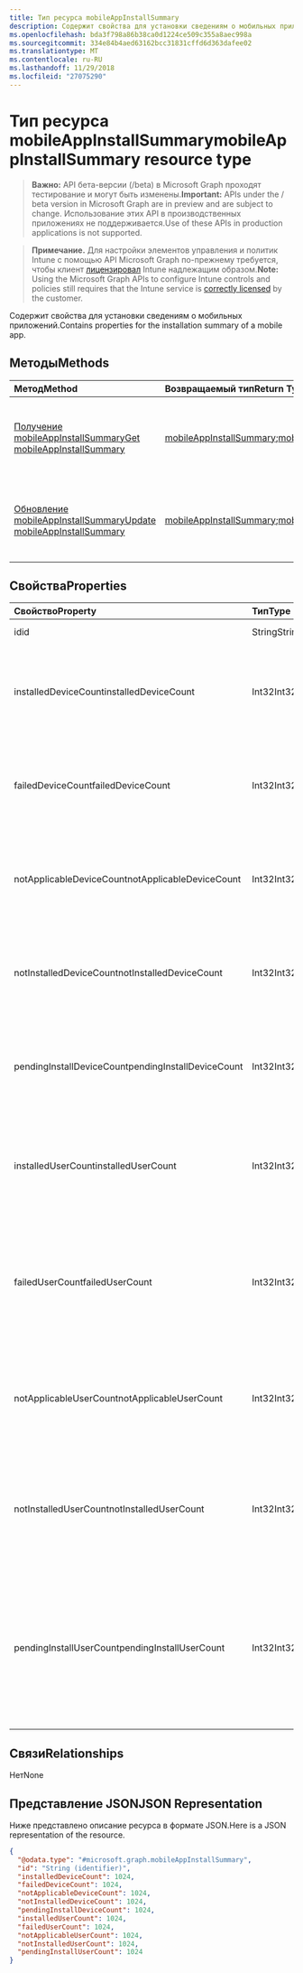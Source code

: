 ```yaml
---
title: Тип ресурса mobileAppInstallSummary
description: Содержит свойства для установки сведениям о мобильных приложений.
ms.openlocfilehash: bda3f798a86b38ca0d1224ce509c355a8aec998a
ms.sourcegitcommit: 334e84b4aed63162bcc31831cffd6d363dafee02
ms.translationtype: MT
ms.contentlocale: ru-RU
ms.lasthandoff: 11/29/2018
ms.locfileid: "27075290"
---
```

# <a name="mobileappinstallsummary-resource-type"></a><span data-ttu-id="0cf81-103">Тип ресурса mobileAppInstallSummary</span><span class="sxs-lookup"><span data-stu-id="0cf81-103">mobileAppInstallSummary resource type</span></span>

> <span data-ttu-id="0cf81-104">**Важно:** API бета-версии (/beta) в Microsoft Graph проходят тестирование и могут быть изменены.</span><span class="sxs-lookup"><span data-stu-id="0cf81-104">**Important:** APIs under the / beta version in Microsoft Graph are in preview and are subject to change.</span></span> <span data-ttu-id="0cf81-105">Использование этих API в производственных приложениях не поддерживается.</span><span class="sxs-lookup"><span data-stu-id="0cf81-105">Use of these APIs in production applications is not supported.</span></span>

> <span data-ttu-id="0cf81-106">**Примечание.** Для настройки элементов управления и политик Intune с помощью API Microsoft Graph по-прежнему требуется, чтобы клиент [лицензировал](https://go.microsoft.com/fwlink/?linkid=839381) Intune надлежащим образом.</span><span class="sxs-lookup"><span data-stu-id="0cf81-106">**Note:** Using the Microsoft Graph APIs to configure Intune controls and policies still requires that the Intune service is [correctly licensed](https://go.microsoft.com/fwlink/?linkid=839381) by the customer.</span></span>

<span data-ttu-id="0cf81-107">Содержит свойства для установки сведениям о мобильных приложений.</span><span class="sxs-lookup"><span data-stu-id="0cf81-107">Contains properties for the installation summary of a mobile app.</span></span>
## <a name="methods"></a><span data-ttu-id="0cf81-108">Методы</span><span class="sxs-lookup"><span data-stu-id="0cf81-108">Methods</span></span>
|<span data-ttu-id="0cf81-109">Метод</span><span class="sxs-lookup"><span data-stu-id="0cf81-109">Method</span></span>|<span data-ttu-id="0cf81-110">Возвращаемый тип</span><span class="sxs-lookup"><span data-stu-id="0cf81-110">Return Type</span></span>|<span data-ttu-id="0cf81-111">Описание</span><span class="sxs-lookup"><span data-stu-id="0cf81-111">Description</span></span>|
|:---|:---|:---|
|[<span data-ttu-id="0cf81-112">Получение mobileAppInstallSummary</span><span class="sxs-lookup"><span data-stu-id="0cf81-112">Get mobileAppInstallSummary</span></span>](../api/intune-apps-mobileappinstallsummary-get.md)|<span data-ttu-id="0cf81-113">[mobileAppInstallSummary](../resources/intune-apps-mobileappinstallsummary.md);</span><span class="sxs-lookup"><span data-stu-id="0cf81-113">[mobileAppInstallSummary](../resources/intune-apps-mobileappinstallsummary.md)</span></span>|<span data-ttu-id="0cf81-114">Чтение свойства и связи объекта [mobileAppInstallSummary](../resources/intune-apps-mobileappinstallsummary.md) .</span><span class="sxs-lookup"><span data-stu-id="0cf81-114">Read properties and relationships of the [mobileAppInstallSummary](../resources/intune-apps-mobileappinstallsummary.md) object.</span></span>|
|[<span data-ttu-id="0cf81-115">Обновление mobileAppInstallSummary</span><span class="sxs-lookup"><span data-stu-id="0cf81-115">Update mobileAppInstallSummary</span></span>](../api/intune-apps-mobileappinstallsummary-update.md)|<span data-ttu-id="0cf81-116">[mobileAppInstallSummary](../resources/intune-apps-mobileappinstallsummary.md);</span><span class="sxs-lookup"><span data-stu-id="0cf81-116">[mobileAppInstallSummary](../resources/intune-apps-mobileappinstallsummary.md)</span></span>|<span data-ttu-id="0cf81-117">Обновление свойства объекта [mobileAppInstallSummary](../resources/intune-apps-mobileappinstallsummary.md) .</span><span class="sxs-lookup"><span data-stu-id="0cf81-117">Update the properties of a [mobileAppInstallSummary](../resources/intune-apps-mobileappinstallsummary.md) object.</span></span>|

## <a name="properties"></a><span data-ttu-id="0cf81-118">Свойства</span><span class="sxs-lookup"><span data-stu-id="0cf81-118">Properties</span></span>
|<span data-ttu-id="0cf81-119">Свойство</span><span class="sxs-lookup"><span data-stu-id="0cf81-119">Property</span></span>|<span data-ttu-id="0cf81-120">Тип</span><span class="sxs-lookup"><span data-stu-id="0cf81-120">Type</span></span>|<span data-ttu-id="0cf81-121">Описание</span><span class="sxs-lookup"><span data-stu-id="0cf81-121">Description</span></span>|
|:---|:---|:---|
|<span data-ttu-id="0cf81-122">id</span><span class="sxs-lookup"><span data-stu-id="0cf81-122">id</span></span>|<span data-ttu-id="0cf81-123">String</span><span class="sxs-lookup"><span data-stu-id="0cf81-123">String</span></span>|<span data-ttu-id="0cf81-124">Ключ объекта.</span><span class="sxs-lookup"><span data-stu-id="0cf81-124">Key of the entity.</span></span>|
|<span data-ttu-id="0cf81-125">installedDeviceCount</span><span class="sxs-lookup"><span data-stu-id="0cf81-125">installedDeviceCount</span></span>|<span data-ttu-id="0cf81-126">Int32</span><span class="sxs-lookup"><span data-stu-id="0cf81-126">Int32</span></span>|<span data-ttu-id="0cf81-127">Количество устройств, которые были успешно установлены этого приложения.</span><span class="sxs-lookup"><span data-stu-id="0cf81-127">Number of Devices that have successfully installed this app.</span></span>|
|<span data-ttu-id="0cf81-128">failedDeviceCount</span><span class="sxs-lookup"><span data-stu-id="0cf81-128">failedDeviceCount</span></span>|<span data-ttu-id="0cf81-129">Int32</span><span class="sxs-lookup"><span data-stu-id="0cf81-129">Int32</span></span>|<span data-ttu-id="0cf81-130">Количество устройств, которые не удалось установить это приложение.</span><span class="sxs-lookup"><span data-stu-id="0cf81-130">Number of Devices that have failed to install this app.</span></span>|
|<span data-ttu-id="0cf81-131">notApplicableDeviceCount</span><span class="sxs-lookup"><span data-stu-id="0cf81-131">notApplicableDeviceCount</span></span>|<span data-ttu-id="0cf81-132">Int32</span><span class="sxs-lookup"><span data-stu-id="0cf81-132">Int32</span></span>|<span data-ttu-id="0cf81-133">Количество устройств, которые не применимы для этого приложения.</span><span class="sxs-lookup"><span data-stu-id="0cf81-133">Number of Devices that are not applicable for this app.</span></span>|
|<span data-ttu-id="0cf81-134">notInstalledDeviceCount</span><span class="sxs-lookup"><span data-stu-id="0cf81-134">notInstalledDeviceCount</span></span>|<span data-ttu-id="0cf81-135">Int32</span><span class="sxs-lookup"><span data-stu-id="0cf81-135">Int32</span></span>|<span data-ttu-id="0cf81-136">Количество устройств, для которого не установлено приложение.</span><span class="sxs-lookup"><span data-stu-id="0cf81-136">Number of Devices that does not have this app installed.</span></span>|
|<span data-ttu-id="0cf81-137">pendingInstallDeviceCount</span><span class="sxs-lookup"><span data-stu-id="0cf81-137">pendingInstallDeviceCount</span></span>|<span data-ttu-id="0cf81-138">Int32</span><span class="sxs-lookup"><span data-stu-id="0cf81-138">Int32</span></span>|<span data-ttu-id="0cf81-139">Количество устройств, которые были уведомлены для установки этого приложения.</span><span class="sxs-lookup"><span data-stu-id="0cf81-139">Number of Devices that have been notified to install this app.</span></span>|
|<span data-ttu-id="0cf81-140">installedUserCount</span><span class="sxs-lookup"><span data-stu-id="0cf81-140">installedUserCount</span></span>|<span data-ttu-id="0cf81-141">Int32</span><span class="sxs-lookup"><span data-stu-id="0cf81-141">Int32</span></span>|<span data-ttu-id="0cf81-142">Число пользователей, чьи устройств успешно для установки этого приложения.</span><span class="sxs-lookup"><span data-stu-id="0cf81-142">Number of Users whose devices have all succeeded to install this app.</span></span>|
|<span data-ttu-id="0cf81-143">failedUserCount</span><span class="sxs-lookup"><span data-stu-id="0cf81-143">failedUserCount</span></span>|<span data-ttu-id="0cf81-144">Int32</span><span class="sxs-lookup"><span data-stu-id="0cf81-144">Int32</span></span>|<span data-ttu-id="0cf81-145">Число пользователей, имеющих 1 или другие устройства, который не удалось установить это приложение.</span><span class="sxs-lookup"><span data-stu-id="0cf81-145">Number of Users that have 1 or more device that failed to install this app.</span></span>|
|<span data-ttu-id="0cf81-146">notApplicableUserCount</span><span class="sxs-lookup"><span data-stu-id="0cf81-146">notApplicableUserCount</span></span>|<span data-ttu-id="0cf81-147">Int32</span><span class="sxs-lookup"><span data-stu-id="0cf81-147">Int32</span></span>|<span data-ttu-id="0cf81-148">Число пользователей, которых устройства не все для этого приложения.</span><span class="sxs-lookup"><span data-stu-id="0cf81-148">Number of Users whose devices were all not applicable for this app.</span></span>|
|<span data-ttu-id="0cf81-149">notInstalledUserCount</span><span class="sxs-lookup"><span data-stu-id="0cf81-149">notInstalledUserCount</span></span>|<span data-ttu-id="0cf81-150">Int32</span><span class="sxs-lookup"><span data-stu-id="0cf81-150">Int32</span></span>|<span data-ttu-id="0cf81-151">Число пользователей, которые имеют 1 или более устройства, на которых не установлено приложение.</span><span class="sxs-lookup"><span data-stu-id="0cf81-151">Number of Users that have 1 or more devices that did not install this app.</span></span>|
|<span data-ttu-id="0cf81-152">pendingInstallUserCount</span><span class="sxs-lookup"><span data-stu-id="0cf81-152">pendingInstallUserCount</span></span>|<span data-ttu-id="0cf81-153">Int32</span><span class="sxs-lookup"><span data-stu-id="0cf81-153">Int32</span></span>|<span data-ttu-id="0cf81-154">Число пользователей, имеющих 1 или другие устройства, уведомлены для установки этого приложения и 0 устройств со сбоями.</span><span class="sxs-lookup"><span data-stu-id="0cf81-154">Number of Users that have 1 or more device that have been notified to install this app and have 0 devices with failures.</span></span>|

## <a name="relationships"></a><span data-ttu-id="0cf81-155">Связи</span><span class="sxs-lookup"><span data-stu-id="0cf81-155">Relationships</span></span>
<span data-ttu-id="0cf81-156">Нет</span><span class="sxs-lookup"><span data-stu-id="0cf81-156">None</span></span>
## <a name="json-representation"></a><span data-ttu-id="0cf81-157">Представление JSON</span><span class="sxs-lookup"><span data-stu-id="0cf81-157">JSON Representation</span></span>
<span data-ttu-id="0cf81-158">Ниже представлено описание ресурса в формате JSON.</span><span class="sxs-lookup"><span data-stu-id="0cf81-158">Here is a JSON representation of the resource.</span></span>
<!-- {
  "blockType": "resource",
  "keyProperty": "id",
  "@odata.type": "microsoft.graph.mobileAppInstallSummary"
}
-->
``` json
{
  "@odata.type": "#microsoft.graph.mobileAppInstallSummary",
  "id": "String (identifier)",
  "installedDeviceCount": 1024,
  "failedDeviceCount": 1024,
  "notApplicableDeviceCount": 1024,
  "notInstalledDeviceCount": 1024,
  "pendingInstallDeviceCount": 1024,
  "installedUserCount": 1024,
  "failedUserCount": 1024,
  "notApplicableUserCount": 1024,
  "notInstalledUserCount": 1024,
  "pendingInstallUserCount": 1024
}
```





